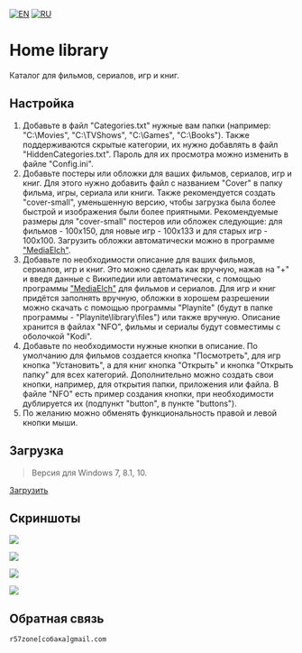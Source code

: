 [![EN](https://user-images.githubusercontent.com/9499881/33184537-7be87e86-d096-11e7-89bb-f3286f752bc6.png)](https://github.com/r57zone/Home-library/blob/master/README.md) 
[![RU](https://user-images.githubusercontent.com/9499881/27683795-5b0fbac6-5cd8-11e7-929c-057833e01fb1.png)](https://github.com/r57zone/Home-library/blob/master/README.RU.md)
# Home library
Каталог для фильмов, сериалов, игр и книг.

## Настройка
1. Добавьте в файл "Categories.txt" нужные вам папки (например: "C:\Movies", "C:\TVShows", "C:\Games", "C:\Books"). Также поддерживаются скрытые категории, их нужно добавлять в файл "HiddenCategories.txt". Пароль для их просмотра можно изменить в файле "Config.ini".
2. Добавьте постеры или обложки для ваших фильмов, сериалов, игр и книг. Для этого нужно добавить файл с названием "Cover" в папку фильма, игры, сериала или книги. Также рекомендуется создать "cover-small", уменьшенную версию, чтобы загрузка была более быстрой и изображения были более приятными. Рекомендуемые размеры для "cover-small" постеров или обложек следующие: для фильмов - 100x150, для новые игр - 100x133 и для старых игр - 100x100. Загрузить обложки автоматически можно в программе ["MediaElch"](https://github.com/Komet/MediaElch).
3. Добавьте по необходимости описание для ваших фильмов, сериалов, игр и книг. Это можно сделать как вручную, нажав на "+" и введя данные с Википедии или автоматически, с помощью программы ["MediaElch"](https://github.com/Komet/MediaElch) для фильмов и сериалов. Для игр и книг придётся заполнять вручную, обложки в хорошем разрешении можно скачать с помощью программы "Playnite" (будут в папке программы - "Playnite\library\files") или также вручную. Описание хранится в файлах "NFO", фильмы и сериалы будут совместимы с оболочкой "Kodi".
4. Добавьте по необходимости нужные кнопки в описание. По умолчанию для фильмов создается кнопка "Посмотреть", для игр кнопка "Установить", а для книг кнопка "Открыть" и кнопка "Открыть папку" для всех категорий. Дополнительно можно создать свои кнопки, например, для открытия папки, приложения или файла. В файле "NFO" есть пример создания кнопки, при необходимости дублируется их (подпункт "button", в пункте "buttons").
5. По желанию можно обменять функциональность правой и левой кнопки мыши.

## Загрузка
>Версия для Windows 7, 8.1, 10.

[Загрузить](https://github.com/r57zone/Home-library/releases)
## Скриншоты
![](https://user-images.githubusercontent.com/9499881/71445771-0ee7a200-2736-11ea-8b98-54ac77f88548.png)

![](https://user-images.githubusercontent.com/9499881/71445804-59691e80-2736-11ea-9180-b4588a18ab86.png)

![](https://user-images.githubusercontent.com/9499881/71445966-0f813800-2738-11ea-9883-1469a7992a16.png)

![](https://user-images.githubusercontent.com/9499881/71445983-2a53ac80-2738-11ea-81f5-e8b8a6d4858b.png)
## Обратная связь
`r57zone[собака]gmail.com`